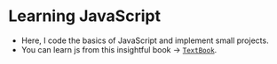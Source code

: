 # Learning JavaScript
- Here, I code the basics of JavaScript and implement small projects.
- You can learn js from this insightful book → [`TextBook`](https://eloquentjavascript.net/index.html).